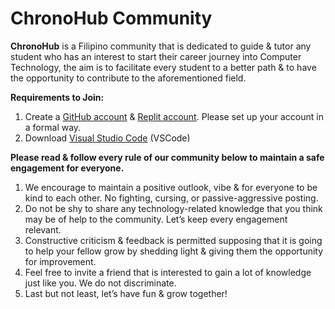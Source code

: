 # ChronoHub Community
**ChronoHub** is a Filipino community that is dedicated to guide & tutor any student who has an interest to start their career journey into Computer Technology, the aim is to facilitate every student to a better path & to have the opportunity to contribute to the aforementioned field.

**Requirements to Join:**
1. Create a [GitHub account](https://github.com/join) & [Replit account](https://replit.com/signup). Please set up your account in a formal way.
2. Download [Visual Studio Code](https://code.visualstudio.com/download) (VSCode)

**Please read & follow every rule of our community below to maintain a safe engagement for everyone.**
1. We encourage to maintain a positive outlook, vibe & for everyone to be kind to each other. No fighting, cursing, or passive-aggressive posting.
2. Do not be shy to share any technology-related knowledge that you think may be of help to the community. Let’s keep every engagement relevant.
3. Constructive criticism & feedback is permitted supposing that it is going to help your fellow grow by shedding light & giving them the opportunity for improvement.
4. Feel free to invite a friend that is interested to gain a lot of knowledge just like you. We do not discriminate.
5. Last but not least, let’s have fun & grow together!

